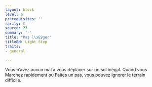 ```yaml
---
layout: block
level: 6
prerequisites: ''
rarity: C
source: ??
summary: '-'
title: "Pas l\xE9ger"
titleEN: Light Step
traits:
- general

---
```


<p>Vous n’avez aucun mal à vous déplacer sur un sol inégal. Quand vous Marchez rapidement ou Faites un pas, vous pouvez ignorer le terrain difficile.</p>